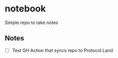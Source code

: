 # notebook

Simple repo to take notes

## Notes

- [ ] Test GH Action that syncs repo to Protocol Land
